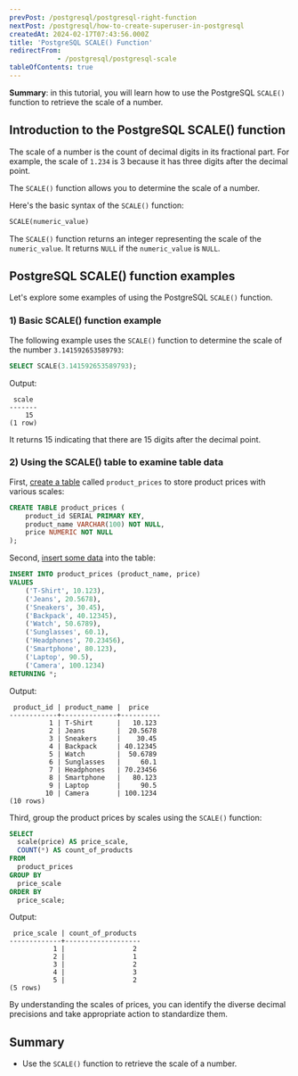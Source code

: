 ```yaml
---
prevPost: /postgresql/postgresql-right-function
nextPost: /postgresql/how-to-create-superuser-in-postgresql
createdAt: 2024-02-17T07:43:56.000Z
title: 'PostgreSQL SCALE() Function'
redirectFrom: 
            - /postgresql/postgresql-scale
tableOfContents: true
---
```


**Summary**: in this tutorial, you will learn how to use the PostgreSQL `SCALE()` function to retrieve the scale of a number.

## Introduction to the PostgreSQL SCALE() function

The scale of a number is the count of decimal digits in its fractional part. For example, the scale of `1.234` is 3 because it has three digits after the decimal point.

The `SCALE()` function allows you to determine the scale of a number.

Here's the basic syntax of the `SCALE()` function:

```sql
SCALE(numeric_value)
```

The `SCALE()` function returns an integer representing the scale of the `numeric_value`. It returns `NULL` if the `numeric_value` is `NULL`.

## PostgreSQL SCALE() function examples

Let's explore some examples of using the PostgreSQL `SCALE()` function.

### 1) Basic SCALE() function example

The following example uses the `SCALE()` function to determine the scale of the number `3.141592653589793`:

```sql
SELECT SCALE(3.141592653589793);
```

Output:

```
 scale
-------
    15
(1 row)
```

It returns 15 indicating that there are 15 digits after the decimal point.

### 2) Using the SCALE() table to examine table data

First, [create a table](/postgresql/postgresql-create-table) called `product_prices` to store product prices with various scales:

```sql
CREATE TABLE product_prices (
    product_id SERIAL PRIMARY KEY,
    product_name VARCHAR(100) NOT NULL,
    price NUMERIC NOT NULL
);
```

Second, [insert some data](/postgresql/postgresql-insert-multiple-rows) into the table:

```sql
INSERT INTO product_prices (product_name, price)
VALUES
    ('T-Shirt', 10.123),
    ('Jeans', 20.5678),
    ('Sneakers', 30.45),
    ('Backpack', 40.12345),
    ('Watch', 50.6789),
    ('Sunglasses', 60.1),
    ('Headphones', 70.23456),
    ('Smartphone', 80.123),
    ('Laptop', 90.5),
    ('Camera', 100.1234)
RETURNING *;
```

Output:

```
 product_id | product_name |  price
------------+--------------+----------
          1 | T-Shirt      |   10.123
          2 | Jeans        |  20.5678
          3 | Sneakers     |    30.45
          4 | Backpack     | 40.12345
          5 | Watch        |  50.6789
          6 | Sunglasses   |     60.1
          7 | Headphones   | 70.23456
          8 | Smartphone   |   80.123
          9 | Laptop       |     90.5
         10 | Camera       | 100.1234
(10 rows)
```

Third, group the product prices by scales using the `SCALE()` function:

```sql
SELECT
  scale(price) AS price_scale,
  COUNT(*) AS count_of_products
FROM
  product_prices
GROUP BY
  price_scale
ORDER BY
  price_scale;
```

Output:

```
 price_scale | count_of_products
-------------+-------------------
           1 |                 2
           2 |                 1
           3 |                 2
           4 |                 3
           5 |                 2
(5 rows)
```

By understanding the scales of prices, you can identify the diverse decimal precisions and take appropriate action to standardize them.

## Summary

- Use the `SCALE()` function to retrieve the scale of a number.
